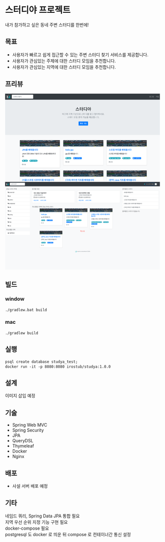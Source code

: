 # 스터디야 프로젝트
내가 참가하고 싶은 동네 주변 스터디를 한번에!

## 목표

+ 사용자가 빠르고 쉽게 접근할 수 있는 주변 스터디 찾기 서비스를 제공합니다.
+ 사용자가 관심있는 주제에 대한 스터디 모임을 추천합니다.
+ 사용자가 관심있는 지역에 대한 스터디 모임을 추천합니다.

## 프리뷰
![index_before](./readme/img/index(before%20login).png)
![index_after](./readme/img/index(after%20login).png)

## 빌드
### window
    ./gradlew.bat build
### mac
    ./gradlew build
## 실행
    psql create database studya_test;
    docker run -it -p 8080:8080 irostub/studya:1.0.0
## 설계
이미지 삽입 예정

## 기술
+ Spring Web MVC
+ Spring Security
+ JPA
+ QueryDSL
+ Thymeleaf
+ Docker
+ Nginx
## 배포
+ 사설 서버 배포 예정

## 기타
네임드 쿼리, Spring Data JPA 통합 필요  
지역 우선 순위 지정 기능 구현 필요  
docker-compose 필요  
postgresql 도 docker 로 띄운 뒤 compose 로 컨테이너간 통신 설정  